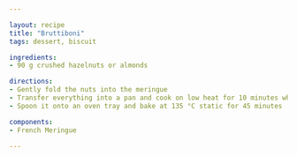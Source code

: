 ```yaml
---

layout: recipe
title: "Bruttiboni"
tags: dessert, biscuit

ingredients:
- 90 g crushed hazelnuts or almonds

directions:
- Gently fold the nuts into the meringue
- Transfer everything into a pan and cook on low heat for 10 minutes while mixing
- Spoon it onto an oven tray and bake at 135 °C static for 45 minutes

components:
- French Meringue

---
```

